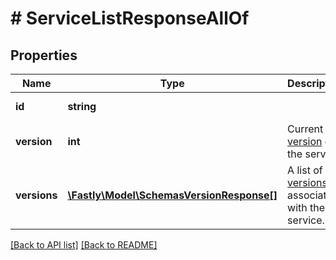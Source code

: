# # ServiceListResponseAllOf

## Properties

Name | Type | Description | Notes
------------ | ------------- | ------------- | -------------
**id** | **string** |  | [optional] [readonly] 
**version** | **int** | Current [version](/reference/api/services/version/) of the service. | [optional] 
**versions** | [**\Fastly\Model\SchemasVersionResponse[]**](SchemasVersionResponse.md) | A list of [versions](/reference/api/services/version/) associated with the service. | [optional] 


[[Back to API list]](../../README.md#endpoints) [[Back to README]](../../README.md)

